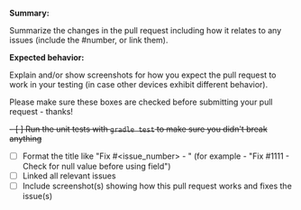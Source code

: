**Summary:**

Summarize the changes in the pull request including how it relates to any issues (include the #number, or link them).

**Expected behavior:** 

Explain and/or show screenshots for how you expect the pull request to work in your testing (in case other devices exhibit different behavior).


Please make sure these boxes are checked before submitting your pull request - thanks!

~~- [ ] Run the unit tests with `gradle test` to make sure you didn't break anything~~
- [ ] Format the title like "Fix #<issue_number> - <short description of fix and changes>" (for example - "Fix #1111 - Check for null value before using field")
- [ ] Linked all relevant issues
- [ ] Include screenshot(s) showing how this pull request works and fixes the issue(s)
